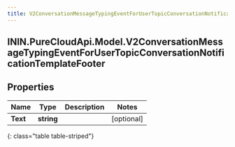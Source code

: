```yaml
---
title: V2ConversationMessageTypingEventForUserTopicConversationNotificationTemplateFooter
---
```

## ININ.PureCloudApi.Model.V2ConversationMessageTypingEventForUserTopicConversationNotificationTemplateFooter

## Properties

|Name | Type | Description | Notes|
|------------ | ------------- | ------------- | -------------|
| **Text** | **string** |  | [optional] |
{: class="table table-striped"}


